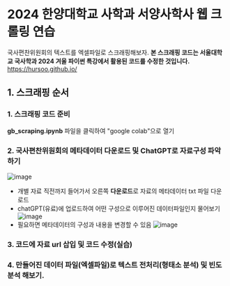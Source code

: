 # 2024 한양대학교 사학과 서양사학사 웹 크롤링 연습
국사편찬위원회의 텍스트를 엑셀파일로 스크래핑해보자.
**본 스크래핑 코드는 서울대학교 국사학과 2024 겨울 파이썬 특강에서 활용된 코드를 수정한 것입니다.**
https://hursoo.github.io/

## 1. 스크래핑 순서
### 1. 스크래핑 코드 준비
**gb_scraping.ipynb** 파일을 클릭하여 "google colab"으로 열기
### 2. 국사편찬위원회의 메타데이터 다운로드 및 ChatGPT로 자료구성 파악하기
![image](https://github.com/YunhoCha/2024-DH/assets/152939973/9ddb2ebf-d664-4ddb-a8a3-a8c0ef9c047d)
- 개별 자료 직전까지 들어가서 오른쪽 **다운로드**로 자료의 메타데이터 txt 파일 다운로드
- chatGPT(유료)에 업로드하여 어떤 구성으로 이루어진 데이터파일인지 물어보기
![image](https://github.com/YunhoCha/2024-DH/assets/152939973/f6aae3ef-9b86-4ddc-a10e-08c57b44cd7b)
- 필요하면 메타데이터의 구성과 내용을 변경할 수 있음
![image](https://github.com/YunhoCha/2024-DH/assets/152939973/3d3aefdd-86cc-42be-b677-1e03b90183e3)
### 3. 코드에 자료 url 삽입 및 코드 수정(실습)
### 4. 만들어진 데이터 파일(엑셀파일)로 텍스트 전처리(형태소 분석) 및 빈도 분석 해보기.
